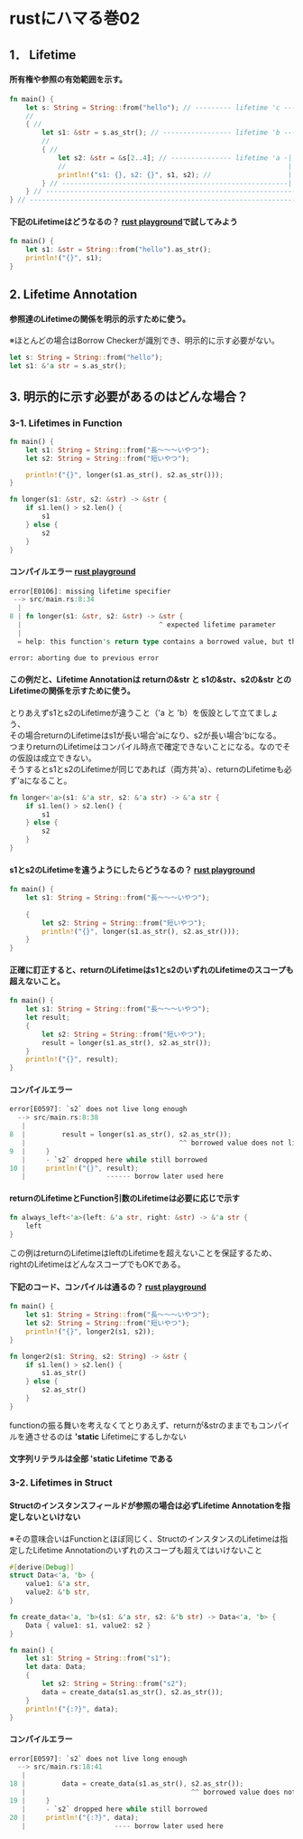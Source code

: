 # rustにハマる巻02

## 1． Lifetime

#### 所有権や参照の有効範囲を示す。
  
```rust
fn main() {
    let s: String = String::from("hello"); // --------- lifetime 'c -------------|
    //                                                                           |
    { //                                                                         |
        let s1: &str = s.as_str(); // ----------------- lifetime 'b -------|     |
        //                                                                 |     |
        { //                                                               |     |
            let s2: &str = &s[2..4]; // --------------- lifetime 'a -|     |     |
            //                                                       |     |     |
            println!("s1: {}, s2: {}", s1, s2); //                   |     |     |
        } // --------------------------------------------------------|     |     |
    } // ------------------------------------------------------------------|     |
} // ----------------------------------------------------------------------------|
```

#### 下記のLifetimeはどうなるの？ [rust playground](https://play.rust-lang.org/?version=stable&mode=debug&edition=2018&gist=b112bf2c0675788743d255dfc33f0797)で試してみよう

```rust
fn main() {
    let s1: &str = String::from("hello").as_str();
    println!("{}", s1);
}
```

## 2. Lifetime Annotation

#### 参照達のLifetimeの関係を明示的示すために使う。
※ほとんどの場合はBorrow Checkerが識別でき、明示的に示す必要がない。

```rust
let s: String = String::from("hello");
let s1: &'a str = s.as_str();
```

## 3. 明示的に示す必要があるのはどんな場合？

### 3-1. Lifetimes in Function

```rust
fn main() {
    let s1: String = String::from("長〜〜〜いやつ");
    let s2: String = String::from("短いやつ");

    println!("{}", longer(s1.as_str(), s2.as_str()));
}

fn longer(s1: &str, s2: &str) -> &str {
    if s1.len() > s2.len() {
        s1
    } else {
        s2
    }
}
```

#### コンパイルエラー [rust playground](https://play.rust-lang.org/?version=stable&mode=debug&edition=2018&gist=3465d8b8b8a533caeb1e4550a211eaa4)

```rust
error[E0106]: missing lifetime specifier
 --> src/main.rs:8:34
  |
8 | fn longer(s1: &str, s2: &str) -> &str {
  |                                  ^ expected lifetime parameter
  |
  = help: this function's return type contains a borrowed value, but the signature does not say whether it is borrowed from `s1` or `s2`

error: aborting due to previous error
```

#### この例だと、Lifetime Annotationは returnの&str と s1の&str、s2の&str とのLifetimeの関係を示すために使う。

とりあえずs1とs2のLifetimeが違うこと（'a と 'b）を仮設として立てましょう、  
その場合returnのLifetimeはs1が長い場合'aになり、s2が長い場合'bになる。  
つまりreturnのLifetimeはコンパイル時点で確定できないことになる。なのでその仮設は成立できない。  
そうするとs1とs2のLifetimeが同じであれば（両方共'a）、returnのLifetimeも必ず'aになること。  

```rust
fn longer<'a>(s1: &'a str, s2: &'a str) -> &'a str {
    if s1.len() > s2.len() {
        s1
    } else {
        s2
    }
}
```

#### s1とs2のLifetimeを違うようにしたらどうなるの？ [rust playground](https://play.rust-lang.org/?version=stable&mode=debug&edition=2018&gist=8755265058374f756db7a2e10bbded9d)

```rust
fn main() {
    let s1: String = String::from("長〜〜〜いやつ");
    
    {
        let s2: String = String::from("短いやつ");
        println!("{}", longer(s1.as_str(), s2.as_str()));
    }
}
```

#### 正確に訂正すると、returnのLifetimeはs1とs2のいずれのLifetimeのスコープも超えないこと。

```rust
fn main() {
    let s1: String = String::from("長〜〜〜いやつ");
    let result;
    {
        let s2: String = String::from("短いやつ");
        result = longer(s1.as_str(), s2.as_str());
    }
    println!("{}", result);
}
```

#### コンパイルエラー

```rust
error[E0597]: `s2` does not live long enough
  --> src/main.rs:8:38
   |
8  |         result = longer(s1.as_str(), s2.as_str());
   |                                      ^^ borrowed value does not live long enough
9  |     }
   |     - `s2` dropped here while still borrowed
10 |     println!("{}", result);
   |                    ------ borrow later used here
```

#### returnのLifetimeとFunction引数のLifetimeは必要に応じで示す

```rust
fn always_left<'a>(left: &'a str, right: &str) -> &'a str {
    left
}
```

この例はreturnのLifetimeはleftのLifetimeを超えないことを保証するため、rightのLifetimeはどんなスコープでもOKである。

#### 下記のコード、コンパイルは通るの？ [rust playground](https://play.rust-lang.org/?version=stable&mode=debug&edition=2018&gist=e6e67c5e5df03fd6d545cc321aea3908)

```rust
fn main() {
    let s1: String = String::from("長〜〜〜いやつ");
    let s2: String = String::from("短いやつ");
    println!("{}", longer2(s1, s2));
}

fn longer2(s1: String, s2: String) -> &str {
    if s1.len() > s2.len() {
        s1.as_str()
    } else {
        s2.as_str()
    }
}
```

functionの振る舞いを考えなくてとりあえず、returnが&strのままでもコンパイルを通させるのは **'static** Lifetimeにするしかない
#### 文字列リテラルは全部 'static Lifetime である

### 3-2. Lifetimes in Struct

#### Structのインスタンスフィールドが参照の場合は必ずLifetime Annotationを指定しないといけない
※その意味合いはFunctionとほぼ同じく、StructのインスタンスのLifetimeは指定したLifetime Annotationのいずれのスコープも超えてはいけないこと

```rust
#[derive(Debug)]
struct Data<'a, 'b> {
    value1: &'a str,
    value2: &'b str,
}

fn create_data<'a, 'b>(s1: &'a str, s2: &'b str) -> Data<'a, 'b> {
    Data { value1: s1, value2: s2 }
}

fn main() {
    let s1: String = String::from("s1");
    let data: Data;
    {
        let s2: String = String::from("s2");
        data = create_data(s1.as_str(), s2.as_str());
    }
    println!("{:?}", data);
}
```

#### コンパイルエラー

```rust
error[E0597]: `s2` does not live long enough
  --> src/main.rs:18:41
   |
18 |         data = create_data(s1.as_str(), s2.as_str());
   |                                         ^^ borrowed value does not live long enough
19 |     }
   |     - `s2` dropped here while still borrowed
20 |     println!("{:?}", data);
   |                      ---- borrow later used here
```
